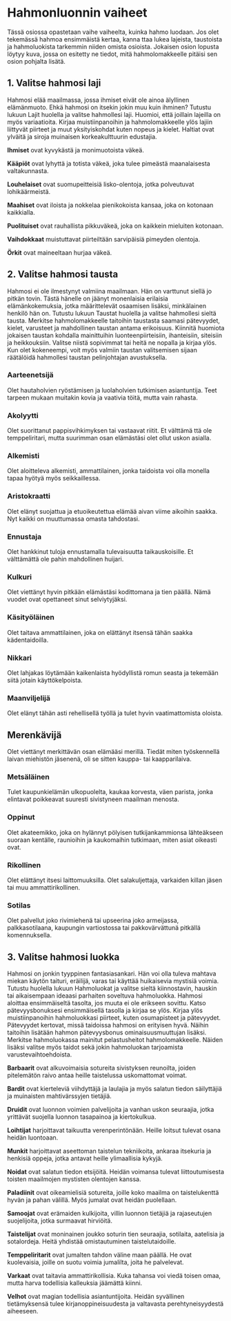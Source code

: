 # Hahmonluonnin vaiheet

Tässä osiossa opastetaan vaihe vaiheelta, kuinka hahmo luodaan.
Jos olet tekemässä hahmoa ensimmäistä kertaa, kanna
ttaa lukea lajeista, taustoista ja hahmoluokista tarkemmin
niiden omista osioista. Jokaisen osion lopusta löytyy kuva, jossa
on esitetty ne tiedot, mitä hahmolomakkeelle pitäisi sen osion
pohjalta lisätä.

## 1. Valitse hahmosi laji

Hahmosi elää maailmassa, jossa ihmiset eivät ole ainoa älyllinen
elämänmuoto. Ehkä hahmosi on itsekin jokin muu kuin
ihminen? Tutustu lukuun Lajit huolella ja valitse hahmollesi
laji. Huomioi, että joillain lajeilla on myös variaatioita. Kirjaa
muistiinpanoihin ja hahmolomakkeelle ylös lajiin liittyvät
piirteet ja muut yksityiskohdat kuten nopeus ja kielet.
Haltiat ovat ylväitä ja siroja muinaisen korkeakulttuurin
edustajia.

**Ihmiset** ovat kyvykästä ja monimuotoista väkeä.

**Kääpiöt** ovat lyhyttä ja totista väkeä, joka tulee pimeästä maanalaisesta
valtakunnasta.

**Louhelaiset** ovat suomupeitteisiä lisko-olentoja, jotka polveutuvat
lohikäärmeistä.

**Maahiset** ovat iloista ja nokkelaa pienikokoista kansaa, joka on
kotonaan kaikkialla.

**Puolituiset** ovat rauhallista pikkuväkeä, joka on kaikkein
mieluiten kotonaan.

**Vaihdokkaat** muistuttavat piirteiltään sarvipäisiä pimeyden
olentoja.

**Örkit** ovat maineeltaan hurjaa väkeä.

## 2. Valitse hahmosi tausta

Hahmosi ei ole ilmestynyt valmiina maailmaan. Hän on varttunut
siellä jo pitkän tovin. Tästä hänelle on jäänyt monenlaisia
erilaisia elämänkokemuksia, jotka määrittelevät osaamisen
lisäksi, minkälainen henkilö hän on. Tutustu lukuun Taustat
huolella ja valitse hahmollesi sieltä tausta. Merkitse hahmolomakkeelle
taitoihin taustasta saamasi pätevyydet, kielet,
varusteet ja mahdollinen taustan antama erikoisuus. Kiinnitä
huomiota jokaisen taustan kohdalla mainittuihin luonteenpiirteisiin,
ihanteisiin, siteisiin ja heikkouksiin. Valitse niistä sopivimmat
tai heitä ne nopalla ja kirjaa ylös. Kun olet kokeneempi,
voit myös valmiin taustan valitsemisen sijaan räätälöidä
hahmollesi taustan pelinjohtajan avustuksella.


### Aarteenetsijä
Olet hautaholvien ryöstämisen ja luolaholvien tutkimisen
asiantuntija. Teet tarpeen mukaan muitakin kovia ja vaativia
töitä, mutta vain rahasta.

### Akolyytti
Olet suorittanut pappisvihkimyksen tai vastaavat riitit. Et välttämä
ttä ole temppeliritari, mutta suurimman osan elämästäsi
olet ollut uskon asialla.

### Alkemisti
Olet aloitteleva alkemisti, ammattilainen, jonka taidoista voi
olla monella tapaa hyötyä myös seikkaillessa.

### Aristokraatti
Olet elänyt suojattua ja etuoikeutettua elämää aivan viime aikoihin
saakka. Nyt kaikki on muuttumassa omasta tahdostasi.

### Ennustaja
Olet hankkinut tuloja ennustamalla tulevaisuutta taikauskoisille.
Et välttämättä ole pahin mahdollinen huijari.

### Kulkuri
Olet viettänyt hyvin pitkään elämästäsi kodittomana ja tien
päällä. Nämä vuodet ovat opettaneet sinut selviytyjäksi.

### Käsityöläinen
Olet taitava ammattilainen, joka on elättänyt itsensä tähän
saakka kädentaidoilla.

### Nikkari
Olet lahjakas löytämään kaikenlaista hyödyllistä romun seasta
ja tekemään siitä jotain käyttökelpoista.

### Maanviljelijä
Olet elänyt tähän asti rehellisellä työllä ja tulet hyvin vaatimattomista
oloista.

## Merenkävijä
Olet viettänyt merkittävän osan elämääsi merillä. Tiedät miten
työskennellä laivan miehistön jäsenenä, oli se sitten kauppa- tai
kaapparilaiva.

### Metsäläinen
Tulet kaupunkielämän ulkopuolelta, kaukaa korvesta, väen parista,
jonka elintavat poikkeavat suuresti sivistyneen maailman
menosta.

### Oppinut
Olet akateemikko, joka on hylännyt pölyisen tutkijankammionsa
lähteäkseen suoraan kentälle, raunioihin ja kaukomaihin
tutkimaan, miten asiat oikeasti ovat.

### Rikollinen
Olet elättänyt itsesi laittomuuksilla. Olet salakuljettaja, varkaiden
killan jäsen tai muu ammattirikollinen.

### Sotilas
Olet palvellut joko rivimiehenä tai upseerina joko armeijassa,
palkkasotilaana, kaupungin vartiostossa tai pakkovärvättunä
pitkällä komennuksella.

## 3. Valitse hahmosi luokka

Hahmosi on jonkin tyyppinen fantasiasankari. Hän voi olla
tuleva mahtava miekan käytön taituri, eräilijä, varas tai käyttää
huikaisevia mystisiä voimia. Tutustu huolella lukuun Hahmoluokat
ja valitse sieltä kiinnostavin, hauskin tai aikaisempaan
ideaasi parhaiten soveltuva hahmoluokka. Hahmosi aloittaa
ensimmäiseltä tasolta, jos muuta ei ole erikseen sovittu. Katso
pätevyysbonuksesi ensimmäisellä tasolla ja kirjaa se ylös.
Kirjaa ylös muistiinpanoihin hahmoluokkasi piirteet, kuten
osumapisteet ja pätevyydet. Pätevyydet kertovat, missä taidoissa
hahmosi on erityisen hyvä. Näihin taitoihin lisätään hahmon
pätevyysbonus ominaisuusmuuttujan lisäksi. Merkitse hahmoluokassa
mainitut pelastusheitot hahmolomakkeelle. Näiden
lisäksi valitse myös taidot sekä jokin hahmoluokan tarjoamista
varustevaihtoehdoista.

**Barbaarit** ovat alkuvoimaisia sotureita sivistyksen reunoilta,
joiden pitelemätön raivo antaa heille taistelussa uskomattomat
voimat.

**Bardit** ovat kierteleviä viihdyttäjä ja laulajia ja myös salatun
tiedon säilyttäjiä ja muinaisten mahtivärssyjen tietäjiä.

**Druidit** ovat luonnon voimien palvelijoita ja vanhan uskon
seuraajia, jotka yrittävät suojella luonnon tasapainoa ja
kiertokulkua.

**Loihtijat** harjoittavat taikuutta verenperintönään. Heille loitsut
tulevat osana heidän luontoaan.

**Munkit** harjoittavat aseettoman taistelun tekniikoita, ankaraa
itsekuria ja henkisiä oppeja, jotka antavat heille ylimaallisia
kykyjä.

**Noidat** ovat salatun tiedon etsijöitä. Heidän voimansa tulevat
liittoutumisesta toisten maailmojen mystisten olentojen kanssa.

**Paladiinit** ovat oikeamielisiä sotureita, joille koko maailma on
taistelukenttä hyvän ja pahan välillä. Myös jumalat ovat heidän
puolellaan.

**Samoojat** ovat erämaiden kulkijoita, villin luonnon tietäjiä ja
rajaseutujen suojelijoita, jotka surmaavat hirviöitä.

**Taistelijat** ovat moninainen joukko soturin tien seuraajia, sotilaita,
aatelisia ja sotalordeja. Heitä yhdistää omistautuminen
taistelutaidoille.

**Temppeliritarit** ovat jumalten tahdon väline maan päällä.
He ovat kuolevaisia, joille on suotu voimia jumalilta, joita he
palvelevat.

**Varkaat** ovat taitavia ammattirikollisia. Kuka tahansa voi viedä
toisen omaa, mutta harva todellisia kalleuksia jäämättä kiinni.

**Velhot** ovat magian todellisia asiantuntijoita. Heidän syvällinen
tietämyksensä tulee kirjanoppineisuudesta ja valtavasta
perehtyneisyydestä aiheeseen.